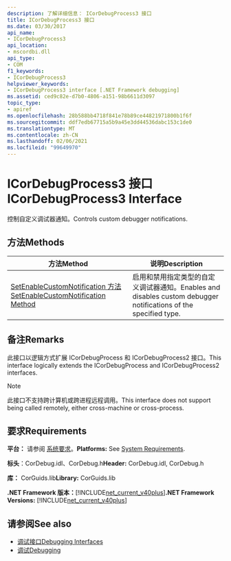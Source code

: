 ```yaml
---
description: 了解详细信息： ICorDebugProcess3 接口
title: ICorDebugProcess3 接口
ms.date: 03/30/2017
api_name:
- ICorDebugProcess3
api_location:
- mscordbi.dll
api_type:
- COM
f1_keywords:
- ICorDebugProcess3
helpviewer_keywords:
- ICorDebugProcess3 interface [.NET Framework debugging]
ms.assetid: ced9c82e-d7b0-4806-a151-98b6611d3097
topic_type:
- apiref
ms.openlocfilehash: 28b588bb4718f841e78b89ce44821971800b1f6f
ms.sourcegitcommit: ddf7edb67715a5b9a45e3dd44536dabc153c1de0
ms.translationtype: MT
ms.contentlocale: zh-CN
ms.lasthandoff: 02/06/2021
ms.locfileid: "99649970"
---
```

# <a name="icordebugprocess3-interface"></a><span data-ttu-id="3b7a0-103">ICorDebugProcess3 接口</span><span class="sxs-lookup"><span data-stu-id="3b7a0-103">ICorDebugProcess3 Interface</span></span>

<span data-ttu-id="3b7a0-104">控制自定义调试器通知。</span><span class="sxs-lookup"><span data-stu-id="3b7a0-104">Controls custom debugger notifications.</span></span>  
  
## <a name="methods"></a><span data-ttu-id="3b7a0-105">方法</span><span class="sxs-lookup"><span data-stu-id="3b7a0-105">Methods</span></span>  
  
|<span data-ttu-id="3b7a0-106">方法</span><span class="sxs-lookup"><span data-stu-id="3b7a0-106">Method</span></span>|<span data-ttu-id="3b7a0-107">说明</span><span class="sxs-lookup"><span data-stu-id="3b7a0-107">Description</span></span>|  
|------------|-----------------|  
|[<span data-ttu-id="3b7a0-108">SetEnableCustomNotification 方法</span><span class="sxs-lookup"><span data-stu-id="3b7a0-108">SetEnableCustomNotification Method</span></span>](icordebugprocess3-setenablecustomnotification-method.md)|<span data-ttu-id="3b7a0-109">启用和禁用指定类型的自定义调试器通知。</span><span class="sxs-lookup"><span data-stu-id="3b7a0-109">Enables and disables custom debugger notifications of the specified type.</span></span>|  
  
## <a name="remarks"></a><span data-ttu-id="3b7a0-110">备注</span><span class="sxs-lookup"><span data-stu-id="3b7a0-110">Remarks</span></span>  

 <span data-ttu-id="3b7a0-111">此接口以逻辑方式扩展 ICorDebugProcess 和 ICorDebugProcess2 接口。</span><span class="sxs-lookup"><span data-stu-id="3b7a0-111">This interface logically extends the ICorDebugProcess and ICorDebugProcess2 interfaces.</span></span>  
  
> [!NOTE]
> <span data-ttu-id="3b7a0-112">此接口不支持跨计算机或跨进程远程调用。</span><span class="sxs-lookup"><span data-stu-id="3b7a0-112">This interface does not support being called remotely, either cross-machine or cross-process.</span></span>  
  
## <a name="requirements"></a><span data-ttu-id="3b7a0-113">要求</span><span class="sxs-lookup"><span data-stu-id="3b7a0-113">Requirements</span></span>  

 <span data-ttu-id="3b7a0-114">**平台：** 请参阅 [系统要求](../../get-started/system-requirements.md)。</span><span class="sxs-lookup"><span data-stu-id="3b7a0-114">**Platforms:** See [System Requirements](../../get-started/system-requirements.md).</span></span>  
  
 <span data-ttu-id="3b7a0-115">**标头**：CorDebug.idl、CorDebug.h</span><span class="sxs-lookup"><span data-stu-id="3b7a0-115">**Header:** CorDebug.idl, CorDebug.h</span></span>  
  
 <span data-ttu-id="3b7a0-116">**库：** CorGuids.lib</span><span class="sxs-lookup"><span data-stu-id="3b7a0-116">**Library:** CorGuids.lib</span></span>  
  
 <span data-ttu-id="3b7a0-117">**.NET Framework 版本：**[!INCLUDE[net_current_v40plus](../../../../includes/net-current-v40plus-md.md)]</span><span class="sxs-lookup"><span data-stu-id="3b7a0-117">**.NET Framework Versions:** [!INCLUDE[net_current_v40plus](../../../../includes/net-current-v40plus-md.md)]</span></span>  
  
## <a name="see-also"></a><span data-ttu-id="3b7a0-118">请参阅</span><span class="sxs-lookup"><span data-stu-id="3b7a0-118">See also</span></span>

- [<span data-ttu-id="3b7a0-119">调试接口</span><span class="sxs-lookup"><span data-stu-id="3b7a0-119">Debugging Interfaces</span></span>](debugging-interfaces.md)
- [<span data-ttu-id="3b7a0-120">调试</span><span class="sxs-lookup"><span data-stu-id="3b7a0-120">Debugging</span></span>](index.md)
